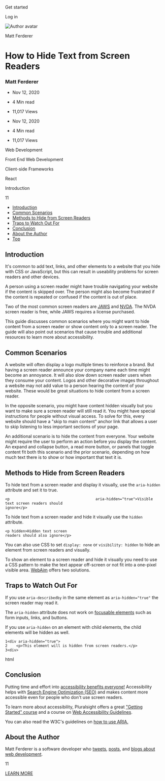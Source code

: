 <span data-css-15b13by="" aria-hidden="false">Get started</span>

<span data-css-15b13by="" aria-hidden="false">Log in</span>

<img src="../../pluralsight.imgix.net/author/lg/6a09bbcc-4892-4d50-a42e-421eb7b98d0c.jpg" alt="Author avatar" class="jsx-3841407315" />

Matt Ferderer

How to Hide Text from Screen Readers
====================================

### Matt Ferderer

-   Nov 12, 2020
-   4 Min read
-   11,017 Views

-   Nov 12, 2020
-   <span class="jsx-3759398792" itemprop="timeRequired">4 Min</span> read
-   11,017 Views

<span class="jsx-3759398792"></span>

<span data-css-1997kh1="">Web Development</span>

<span class="jsx-3759398792"></span>

<span data-css-1997kh1="">Front End Web Development</span>

<span class="jsx-3759398792"></span>

<span data-css-1997kh1="">Client-side Frameworks</span>

<span class="jsx-3759398792"></span>

<span data-css-1997kh1="">React</span>

Introduction

11

-   <a href="#module-introduction" class="menu-link">Introduction</a>
-   <a href="#module-commonscenarios" class="menu-link">Common Scenarios</a>
-   <a href="#module-methodstohidefromscreenreaders" class="menu-link">Methods to Hide from Screen Readers</a>
-   <a href="#module-trapstowatchoutfor" class="menu-link">Traps to Watch Out For</a>
-   <a href="#module-conclusion" class="menu-link">Conclusion</a>
-   <a href="#module-abouttheauthor" class="menu-link">About the Author</a>
-   <a href="#top" class="menu-link">Top</a>

Introduction
------------

It's common to add text, links, and other elements to a website that you hide with CSS or JavaScript, but this can result in useability problems for screen readers and other devices.

A person using a screen reader might have trouble navigating your website if the content is skipped over. The person might also become frustrated if the content is repeated or confused if the content is out of place.

Two of the most common screen readers are [JAWS](https://www.freedomscientific.com/products/software/jaws/) and [NVDA](https://www.nvaccess.org/). The NVDA screen reader is free, while JAWS requires a license purchased.

This guide discusses common scenarios where you might want to hide content from a screen reader or show content only to a screen reader. The guide will also point out scenarios that cause trouble and additional resources to learn more about accessibility.

Common Scenarios
----------------

A website will often display a logo multiple times to reinforce a brand. But having a screen reader announce your company name each time might become an annoyance. It will also slow down screen reader users when they consume your content. Logos and other decorative images throughout a website may not add value to a person hearing the content of your website. These would be great situations to hide content from a screen reader.

In the opposite scenario, you might have content hidden visually but you want to make sure a screen reader will still read it. You might have special instructions for people without visual access. To solve for this, every website should have a "skip to main content" anchor link that allows a user to skip listening to less important sections of your page.

An additional scenario is to hide the content from everyone. Your website might require the user to perform an action before you display the content. An expand and collapse button, a read more button, or panels that toggle content fit both this scenario and the prior scenario, depending on how much text there is to show or how important that text it is.

Methods to Hide from Screen Readers
-----------------------------------

To hide text from a screen reader and display it visually, use the <span class="jsx-3120878690">`aria-hidden`</span> attribute and set it to true.

<span class="jsx-3120878690">`<p                                       aria-hidden="true">Visible                                       text screen readers should                                       ignore</p>`</span>

To hide text from a screen reader and hide it visually use the <span class="jsx-3120878690">`hidden`</span> attribute.

<span class="jsx-3120878690">`<p hidden>Hidden text screen                                       readers should also ignore</p>`</span>

You can also use CSS to set <span class="jsx-3120878690">`display: none`</span> or <span class="jsx-3120878690">`visibility: hidden`</span> to hide an element from screen readers and visually.

To show an element to a screen reader and hide it visually you need to use a CSS pattern to make the text appear off-screen or not fit into a one-pixel visible area. [WebAim](https://webaim.org/techniques/css/invisiblecontent/) offers two solutions.

Traps to Watch Out For
----------------------

If you use <span class="jsx-3120878690">`aria-describedby`</span> in the same element as <span class="jsx-3120878690">`aria-hidden="true"`</span> the screen reader may read it.

The <span class="jsx-3120878690">`aria-hidden`</span> attribute does not work on [focusable elements](https://www.w3.org/TR/using-aria/#fourth) such as form inputs, links, and buttons.

If you use <span class="jsx-3120878690">`aria-hidden`</span> on an element with child elements, the child elements will be hidden as well.

    1<div aria-hidden="true">
    2    <p>This element will is hidden from screen readers.</p>
    3<div>

html

Conclusion
----------

Putting time and effort into [accessibility benefits everyone!](https://www.pluralsight.com/courses/codemash-session-102) Accessibility helps with [Search Engine Optimization (SEO)](https://www.pluralsight.com/courses/semantic-html) and makes content more accessible even for people who don't use screen readers.

To learn more about accessibility, Pluralsight offers a great ["Getting Started" course](https://www.pluralsight.com/courses/developing-websites-accessibility-getting-started) and a course on [Web Accessibility Guidelines](https://www.pluralsight.com/courses/web-accessibility-meeting-guidelines).

You can also read the W3C's guidelines on [how to use ARIA.](https://www.w3.org/TR/using-aria/#fourth)

About the Author
----------------

Matt Ferderer is a software developer who [tweets](https://twitter.com/mattferderer), [posts](https://linkedin.com/in/mattferderer), and [blogs about web development](https://mattferderer.com/).

11

[<span data-css-15b13by="" aria-hidden="false">LEARN MORE</span>](https://www.pluralsight.com/product/paths)
